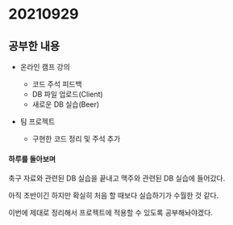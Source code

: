 # 20210929

## 공부한 내용
+ 온라인 캠프 강의
  - 코드 주석 피드백
  - DB 파일 업로드(Client)
  - 새로운 DB 실습(Beer)

+ 팀 프로젝트
  - 구현한 코드 정리 및 주석 추가

#### 하루를 돌아보며
축구 자료와 관련된 DB 실습을 끝내고 맥주와 관련된 DB 실습에 들어갔다.

아직 초반이긴 하지만 확실히 처음 할 때보다 실습하기가 수월한 것 같다.

이번에 제대로 정리해서 프로젝트에 적용할 수 있도록 공부해놔야겠다.
